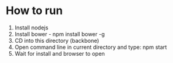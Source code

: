 
# How to run


1.  Install nodejs
2.  Install bower - npm install bower -g
3.  CD into this directory (backbone)
4.  Open command line in current directory and type: npm start
5.  Wait for install and browser to open 
